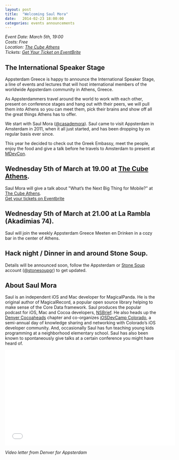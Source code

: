 ```yaml
---
layout: post
title:  "Welcoming Saul Mora"
date:   2014-02-23 18:00:00
categories: events announcements
---
```


_Event Date: March 5th, 19:00_  
_Costs: Free_  
_Location: [The Cube Athens](http://thecube.gr)_  
_Tickets: [Get Your Ticket on EventBrite](http://www.eventbrite.com/e/appsterdam-greece-international-speaker-stage-the-cube-athens-tickets-10699361077)_  

## The International Speaker Stage

Appsterdam Greece is happy to announce the International Speaker Stage, a line of events and lectures that will host international members of the worldwide Appsterdam community in Athens, Greece.

As Appsterdammers travel around the world to work with each other, present on conference stages and hang out with their peers, we will pull them into Athens so you can meet them, pick their brains and show off all the great things Athens has to offer.

We start with Saul Mora ([@casademora](https://twitter.com/casademora)). Saul came to visit Appsterdam in Amsterdam in 2011, when it all just started, and has been dropping by on regular basis ever since. 

This year he decided to check out the Greek Embassy, meet the people, enjoy the food and give a talk before he travels to Amsterdam to present at [MDevCon](http://mdevcon.com).

## Wednesday 5th of March at 19.00 at [The Cube Athens](http://thecube.gr).

Saul Mora will give a talk about "What’s the Next Big Thing for Mobile?" at [The Cube Athens](http://thecube.gr).  
[Get your tickets on Eventbrite](http://www.eventbrite.com/e/appsterdam-greece-international-speaker-stage-the-cube-athens-tickets-10699361077 "Ticket on Eventbrite")

## Wednesday 5th of March at 21.00 at La Rambla (Akadimias 74).

Saul will join the weekly Appsterdam Greece Meeten en Drinken in a cozy bar in the center of Athens.

## Hack night / Dinner in and around  Stone Soup.

Details will be announced soon, follow the Appsterdam or [Stone Soup](http://stonesoup.io) account ([@stonesoupgr](https://twitter.com/stonesoupgr)) to get updated.


## About Saul Mora

Saul is an independent iOS and Mac developer for MagicalPanda. He is the original author of MagicalRecord, a popular open source library helping to make sense of the Core Data framework. Saul produces the popular podcast for iOS, Mac and Cocoa developers, [NSBrief](http://nsbrief.com). He also heads up the [Denver Cocoaheads](https://twitter.com/cocoaheadsden) chapter and co-organizes [iOSDevCamp Colorado](http://iosdevcampcolorado.com), a semi-annual day of knowledge sharing and networking with Colorado’s iOS developer community. And, occasionally Saul has fun teaching young kids programming at a neighborhood elementary school. Saul has also been known to spontaneously give talks at a certain conference you might have heard of.

<iframe width="560" height="315" src="//www.youtube-nocookie.com/embed/UJJL26ec1eo?rel=0" frameborder="0" allowfullscreen></iframe>

_Video letter from Denver for Appsterdam_
